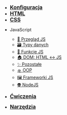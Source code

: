 - <a href="#/config/code_editors" style="font-weight: 700;font-size:17px;"> Konfiguracja </a>
- <a href="#/html/overview" style="font-weight: 700;font-size:17px;">HTML </a>
- <a href="#/css/overview" style="font-weight: 700;font-size:17px;"> CSS </a>
<!-- - <a href="#/js_overview" style="font-weight: 700;font-size:17px;"> JavaScript </a> -->
- JavaScript 

  - [👀&nbsp;Przegląd JS](js/overview.md)
  - [🗃️&nbsp;Typy danych](js/data_types.md)
  - [💾&nbsp;Funkcje JS](js/functions.md)
  - [🏠&nbsp;DOM: HTML ↔️ JS](js/dom.md)
  - [✨&nbsp;Pozostałe](js/else.md)
  - [🛸&nbsp;OOP](js/oop.md)
  - [🖼️&nbsp;Frameworki JS](js/frameworks/overview.md)
  - [👽&nbsp;NodeJS](js/nodejs.md)

- <a href="#/ex/html" style="font-weight: 700;font-size:17px;"> Ćwiczenia </a>
- <a href="#/tools/regex" style="font-weight: 700;font-size:17px;"> Narzędzia </a>
